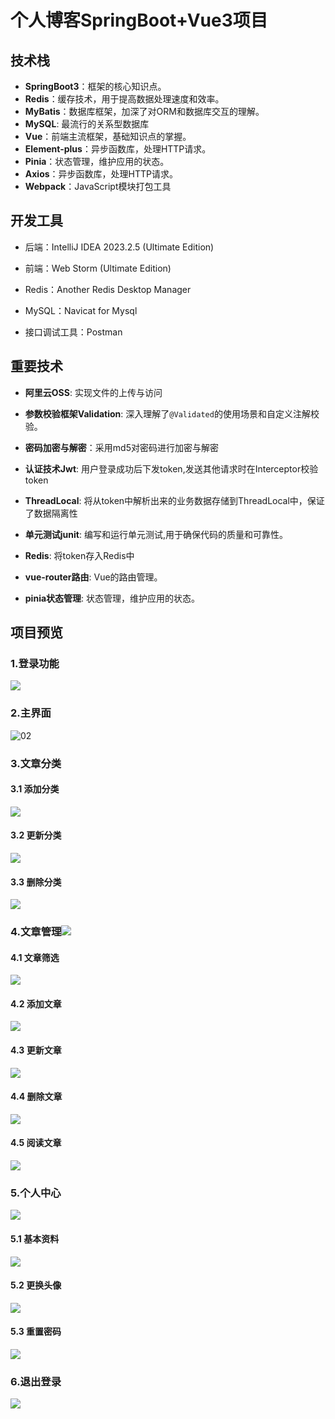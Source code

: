 # 个人博客SpringBoot+Vue3项目

## 技术栈

- **SpringBoot3**：框架的核心知识点。
- **Redis**：缓存技术，用于提高数据处理速度和效率。
- **MyBatis**：数据库框架，加深了对ORM和数据库交互的理解。
- **MySQL**:  最流行的关系型数据库
- **Vue**：前端主流框架，基础知识点的掌握。
- **Element-plus**：异步函数库，处理HTTP请求。
- **Pinia**：状态管理，维护应用的状态。
- **Axios**：异步函数库，处理HTTP请求。
- **Webpack**：JavaScript模块打包工具

## 开发工具

- 后端：IntelliJ IDEA 2023.2.5 (Ultimate Edition)


- 前端：Web Storm (Ultimate Edition)

- Redis：Another Redis Desktop Manager

- MySQL：Navicat for Mysql 

- 接口调试工具：Postman

## 重要技术 

- **阿里云OSS**: 实现文件的上传与访问

- **参数校验框架Validation**: 深入理解了`@Validated`的使用场景和自定义注解校验。

- **密码加密与解密**：采用md5对密码进行加密与解密

- **认证技术Jwt**:  用户登录成功后下发token,发送其他请求时在Interceptor校验token

- **ThreadLocal**: 将从token中解析出来的业务数据存储到ThreadLocal中，保证了数据隔离性

- **单元测试junit**: 编写和运行单元测试,用于确保代码的质量和可靠性。

- **Redis**:  将token存入Redis中

- **vue-router路由**: Vue的路由管理。

- **pinia状态管理**: 状态管理，维护应用的状态。

## 项目预览

### 1.登录功能

![](D:/Program%20Files%20(x86)/MarkDown%20maerials/BlogImage/01.png)

### 2.主界面

![02](D:/Program%20Files%20(x86)/MarkDown%20maerials/BlogImage/02.png)

### 3.文章分类

#### 3.1 添加分类

![](D:/Program%20Files%20(x86)/MarkDown%20maerials/BlogImage/03.png)

#### 3.2 更新分类

![](D:/Program%20Files%20(x86)/MarkDown%20maerials/BlogImage/04.png)

#### 3.3 删除分类

![](D:/Program%20Files%20(x86)/MarkDown%20maerials/BlogImage/05.png)

### 4.文章管理![](D:/Program%20Files%20(x86)/MarkDown%20maerials/BlogImage/08.png)



#### 4.1 文章筛选

![](D:/Program%20Files%20(x86)/MarkDown%20maerials/BlogImage/06.png)

#### 4.2 添加文章

![](D:/Program%20Files%20(x86)/MarkDown%20maerials/BlogImage/07.png)

#### 4.3 更新文章

![](D:/Program%20Files%20(x86)/MarkDown%20maerials/BlogImage/09.png)

#### 4.4 删除文章

![](D:/Program%20Files%20(x86)/MarkDown%20maerials/BlogImage/10.png)

#### 4.5 阅读文章

![](D:/Program%20Files%20(x86)/MarkDown%20maerials/BlogImage/11.png)

### 5.个人中心

![](D:/Program%20Files%20(x86)/MarkDown%20maerials/BlogImage/12.png)

#### 5.1 基本资料

![](D:/Program%20Files%20(x86)/MarkDown%20maerials/BlogImage/13.png)

#### 5.2 更换头像

![](D:/Program%20Files%20(x86)/MarkDown%20maerials/BlogImage/14.png)

#### 5.3 重置密码

![](D:/Program%20Files%20(x86)/MarkDown%20maerials/BlogImage/15.png)

### 6.退出登录

![](D:/Program%20Files%20(x86)/MarkDown%20maerials/BlogImage/16.png)

